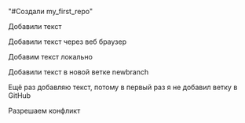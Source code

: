 "#Создали my_first_repo"  

Добавили текст

Добавили текст через веб браузер

Добавим текст локально

Добавили текст в новой ветке newbranch

Ещё раз добавляю текст, потому в первый раз я не добавил ветку в GitHub

Разрешаем конфликт
